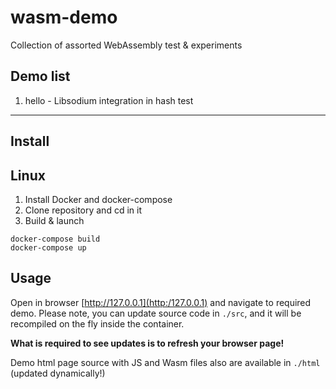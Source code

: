 # wasm-demo
Collection of assorted WebAssembly test &amp; experiments

## Demo list

1. hello - Libsodium integration in hash test

----

## Install

## Linux
 
1. Install Docker and docker-compose
2. Clone repository and cd in it
3. Build & launch 
```shell
docker-compose build
docker-compose up
```

## Usage

Open in browser [http://127.0.0.1](http:/127.0.0.1) and navigate to required demo.
Please note, you can update source code in `./src`, and it will be recompiled on the fly inside the container.

**What is required to see updates is to refresh your browser page!**

Demo html page source with JS and Wasm files also are available in `./html` (updated dynamically!)
